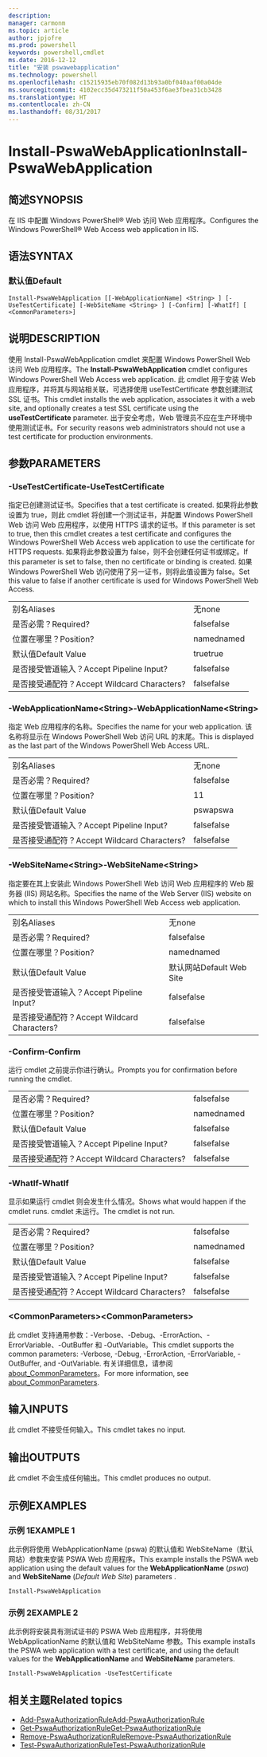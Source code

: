 ```yaml
---
description: 
manager: carmonm
ms.topic: article
author: jpjofre
ms.prod: powershell
keywords: powershell,cmdlet
ms.date: 2016-12-12
title: "安装 pswawebapplication"
ms.technology: powershell
ms.openlocfilehash: c15215935eb70f082d13b93a0bf040aaf00a04de
ms.sourcegitcommit: 4102ecc35d473211f50a453f6ae3fbea31cb3428
ms.translationtype: HT
ms.contentlocale: zh-CN
ms.lasthandoff: 08/31/2017
---
```

#  <a name="install-pswawebapplication"></a><span data-ttu-id="33829-103">Install-PswaWebApplication</span><span class="sxs-lookup"><span data-stu-id="33829-103">Install-PswaWebApplication</span></span>

##  <a name="synopsis"></a><span data-ttu-id="33829-104">简述</span><span class="sxs-lookup"><span data-stu-id="33829-104">SYNOPSIS</span></span>

<span data-ttu-id="33829-105">在 IIS 中配置 Windows PowerShell® Web 访问 Web 应用程序。</span><span class="sxs-lookup"><span data-stu-id="33829-105">Configures the Windows PowerShell® Web Access web application in IIS.</span></span>

## <a name="syntax"></a><span data-ttu-id="33829-106">语法</span><span class="sxs-lookup"><span data-stu-id="33829-106">SYNTAX</span></span>

### <a name="default"></a><span data-ttu-id="33829-107">默认值</span><span class="sxs-lookup"><span data-stu-id="33829-107">Default</span></span>
```
Install-PswaWebApplication [[-WebApplicationName] <String> ] [-UseTestCertificate] [-WebSiteName <String> ] [-Confirm] [-WhatIf] [ <CommonParameters>]
```

## <a name="description"></a><span data-ttu-id="33829-108">说明</span><span class="sxs-lookup"><span data-stu-id="33829-108">DESCRIPTION</span></span>

<span data-ttu-id="33829-109">使用 Install-PswaWebApplication cmdlet 来配置 Windows PowerShell Web 访问 Web 应用程序。</span><span class="sxs-lookup"><span data-stu-id="33829-109">The **Install-PswaWebApplication** cmdlet configures Windows PowerShell Web Access web application.</span></span> <span data-ttu-id="33829-110">此 cmdlet 用于安装 Web 应用程序，并将其与网站相关联，可选择使用 useTestCertificate 参数创建测试 SSL 证书。</span><span class="sxs-lookup"><span data-stu-id="33829-110">This cmdlet installs the web application, associates it with a web site, and optionally creates a test SSL certificate using the **useTestCertificate** parameter.</span></span> <span data-ttu-id="33829-111">出于安全考虑，Web 管理员不应在生产环境中使用测试证书。</span><span class="sxs-lookup"><span data-stu-id="33829-111">For security reasons web administrators should not use a test certificate for production environments.</span></span>

## <a name="parameters"></a><span data-ttu-id="33829-112">参数</span><span class="sxs-lookup"><span data-stu-id="33829-112">PARAMETERS</span></span>

### <a name="-usetestcertificate"></a><span data-ttu-id="33829-113">-UseTestCertificate</span><span class="sxs-lookup"><span data-stu-id="33829-113">-UseTestCertificate</span></span>

<span data-ttu-id="33829-114">指定已创建测试证书。</span><span class="sxs-lookup"><span data-stu-id="33829-114">Specifies that a test certificate is created.</span></span> <span data-ttu-id="33829-115">如果将此参数设置为 true，则此 cmdlet 将创建一个测试证书，并配置 Windows PowerShell Web 访问 Web 应用程序，以使用 HTTPS 请求的证书。</span><span class="sxs-lookup"><span data-stu-id="33829-115">If this parameter is set to true, then this cmdlet creates a test certificate and configures the Windows PowerShell Web Access web application to use the certificate for HTTPS requests.</span></span> <span data-ttu-id="33829-116">如果将此参数设置为 false，则不会创建任何证书或绑定。</span><span class="sxs-lookup"><span data-stu-id="33829-116">If this parameter is set to false, then no certificate or binding is created.</span></span> <span data-ttu-id="33829-117">如果 Windows PowerShell Web 访问使用了另一证书，则将此值设置为 false。</span><span class="sxs-lookup"><span data-stu-id="33829-117">Set this value to false if another certificate is used for Windows PowerShell Web Access.</span></span>

|||  
|-|-|
| <span data-ttu-id="33829-118">别名</span><span class="sxs-lookup"><span data-stu-id="33829-118">Aliases</span></span>                              | <span data-ttu-id="33829-119">无</span><span class="sxs-lookup"><span data-stu-id="33829-119">none</span></span>                                 |
| <span data-ttu-id="33829-120">是否必需？</span><span class="sxs-lookup"><span data-stu-id="33829-120">Required?</span></span>                            | <span data-ttu-id="33829-121">false</span><span class="sxs-lookup"><span data-stu-id="33829-121">false</span></span>                                |
| <span data-ttu-id="33829-122">位置在哪里？</span><span class="sxs-lookup"><span data-stu-id="33829-122">Position?</span></span>                            | <span data-ttu-id="33829-123">named</span><span class="sxs-lookup"><span data-stu-id="33829-123">named</span></span>                                |
| <span data-ttu-id="33829-124">默认值</span><span class="sxs-lookup"><span data-stu-id="33829-124">Default Value</span></span>                        | <span data-ttu-id="33829-125">true</span><span class="sxs-lookup"><span data-stu-id="33829-125">true</span></span>                                 |
| <span data-ttu-id="33829-126">是否接受管道输入？</span><span class="sxs-lookup"><span data-stu-id="33829-126">Accept Pipeline Input?</span></span>               | <span data-ttu-id="33829-127">false</span><span class="sxs-lookup"><span data-stu-id="33829-127">false</span></span>                                |
| <span data-ttu-id="33829-128">是否接受通配符？</span><span class="sxs-lookup"><span data-stu-id="33829-128">Accept Wildcard Characters?</span></span>          | <span data-ttu-id="33829-129">false</span><span class="sxs-lookup"><span data-stu-id="33829-129">false</span></span>                                |

### <a name="-webapplicationnameltstringgt"></a><span data-ttu-id="33829-130">-WebApplicationName&lt;String&gt;</span><span class="sxs-lookup"><span data-stu-id="33829-130">-WebApplicationName&lt;String&gt;</span></span>

<span data-ttu-id="33829-131">指定 Web 应用程序的名称。</span><span class="sxs-lookup"><span data-stu-id="33829-131">Specifies the name for your web application.</span></span> <span data-ttu-id="33829-132">该名称将显示在 Windows PowerShell Web 访问 URL 的末尾。</span><span class="sxs-lookup"><span data-stu-id="33829-132">This is displayed as the last part of the Windows PowerShell Web Access URL.</span></span>

|||  
|-|-|
| <span data-ttu-id="33829-133">别名</span><span class="sxs-lookup"><span data-stu-id="33829-133">Aliases</span></span>                              | <span data-ttu-id="33829-134">无</span><span class="sxs-lookup"><span data-stu-id="33829-134">none</span></span>                                 |
| <span data-ttu-id="33829-135">是否必需？</span><span class="sxs-lookup"><span data-stu-id="33829-135">Required?</span></span>                            | <span data-ttu-id="33829-136">false</span><span class="sxs-lookup"><span data-stu-id="33829-136">false</span></span>                                |
| <span data-ttu-id="33829-137">位置在哪里？</span><span class="sxs-lookup"><span data-stu-id="33829-137">Position?</span></span>                            | <span data-ttu-id="33829-138">1</span><span class="sxs-lookup"><span data-stu-id="33829-138">1</span></span>                                    |
| <span data-ttu-id="33829-139">默认值</span><span class="sxs-lookup"><span data-stu-id="33829-139">Default Value</span></span>                        | <span data-ttu-id="33829-140">pswa</span><span class="sxs-lookup"><span data-stu-id="33829-140">pswa</span></span>                                 |
| <span data-ttu-id="33829-141">是否接受管道输入？</span><span class="sxs-lookup"><span data-stu-id="33829-141">Accept Pipeline Input?</span></span>               | <span data-ttu-id="33829-142">false</span><span class="sxs-lookup"><span data-stu-id="33829-142">false</span></span>                                |
| <span data-ttu-id="33829-143">是否接受通配符？</span><span class="sxs-lookup"><span data-stu-id="33829-143">Accept Wildcard Characters?</span></span>          | <span data-ttu-id="33829-144">false</span><span class="sxs-lookup"><span data-stu-id="33829-144">false</span></span>                                |

### <a name="-websitenameltstringgt"></a><span data-ttu-id="33829-145">-WebSiteName&lt;String&gt;</span><span class="sxs-lookup"><span data-stu-id="33829-145">-WebSiteName&lt;String&gt;</span></span>

<span data-ttu-id="33829-146">指定要在其上安装此 Windows PowerShell Web 访问 Web 应用程序的 Web 服务器 (IIS) 网站名称。</span><span class="sxs-lookup"><span data-stu-id="33829-146">Specifies the name of the Web Server (IIS) website on which to install this Windows PowerShell Web Access web application.</span></span>

|||  
|-|-|
| <span data-ttu-id="33829-147">别名</span><span class="sxs-lookup"><span data-stu-id="33829-147">Aliases</span></span>                              | <span data-ttu-id="33829-148">无</span><span class="sxs-lookup"><span data-stu-id="33829-148">none</span></span>                                 |
| <span data-ttu-id="33829-149">是否必需？</span><span class="sxs-lookup"><span data-stu-id="33829-149">Required?</span></span>                            | <span data-ttu-id="33829-150">false</span><span class="sxs-lookup"><span data-stu-id="33829-150">false</span></span>                                |
| <span data-ttu-id="33829-151">位置在哪里？</span><span class="sxs-lookup"><span data-stu-id="33829-151">Position?</span></span>                            | <span data-ttu-id="33829-152">named</span><span class="sxs-lookup"><span data-stu-id="33829-152">named</span></span>                                |
| <span data-ttu-id="33829-153">默认值</span><span class="sxs-lookup"><span data-stu-id="33829-153">Default Value</span></span>                        | <span data-ttu-id="33829-154">默认网站</span><span class="sxs-lookup"><span data-stu-id="33829-154">Default Web Site</span></span>                     |
| <span data-ttu-id="33829-155">是否接受管道输入？</span><span class="sxs-lookup"><span data-stu-id="33829-155">Accept Pipeline Input?</span></span>               | <span data-ttu-id="33829-156">false</span><span class="sxs-lookup"><span data-stu-id="33829-156">false</span></span>                                |
| <span data-ttu-id="33829-157">是否接受通配符？</span><span class="sxs-lookup"><span data-stu-id="33829-157">Accept Wildcard Characters?</span></span>          | <span data-ttu-id="33829-158">false</span><span class="sxs-lookup"><span data-stu-id="33829-158">false</span></span>                                |

### <a name="-confirm"></a><span data-ttu-id="33829-159">-Confirm</span><span class="sxs-lookup"><span data-stu-id="33829-159">-Confirm</span></span>

<span data-ttu-id="33829-160">运行 cmdlet 之前提示你进行确认。</span><span class="sxs-lookup"><span data-stu-id="33829-160">Prompts you for confirmation before running the cmdlet.</span></span>

|||  
|-|-|
| <span data-ttu-id="33829-161">是否必需？</span><span class="sxs-lookup"><span data-stu-id="33829-161">Required?</span></span>                            | <span data-ttu-id="33829-162">false</span><span class="sxs-lookup"><span data-stu-id="33829-162">false</span></span>                                |
| <span data-ttu-id="33829-163">位置在哪里？</span><span class="sxs-lookup"><span data-stu-id="33829-163">Position?</span></span>                            | <span data-ttu-id="33829-164">named</span><span class="sxs-lookup"><span data-stu-id="33829-164">named</span></span>                                |
| <span data-ttu-id="33829-165">默认值</span><span class="sxs-lookup"><span data-stu-id="33829-165">Default Value</span></span>                        | <span data-ttu-id="33829-166">false</span><span class="sxs-lookup"><span data-stu-id="33829-166">false</span></span>                                |
| <span data-ttu-id="33829-167">是否接受管道输入？</span><span class="sxs-lookup"><span data-stu-id="33829-167">Accept Pipeline Input?</span></span>               | <span data-ttu-id="33829-168">false</span><span class="sxs-lookup"><span data-stu-id="33829-168">false</span></span>                                |
| <span data-ttu-id="33829-169">是否接受通配符？</span><span class="sxs-lookup"><span data-stu-id="33829-169">Accept Wildcard Characters?</span></span>          | <span data-ttu-id="33829-170">false</span><span class="sxs-lookup"><span data-stu-id="33829-170">false</span></span>                                |

### <a name="-whatif"></a><span data-ttu-id="33829-171">-WhatIf</span><span class="sxs-lookup"><span data-stu-id="33829-171">-WhatIf</span></span>

<span data-ttu-id="33829-172">显示如果运行 cmdlet 则会发生什么情况。</span><span class="sxs-lookup"><span data-stu-id="33829-172">Shows what would happen if the cmdlet runs.</span></span>
<span data-ttu-id="33829-173">cmdlet 未运行。</span><span class="sxs-lookup"><span data-stu-id="33829-173">The cmdlet is not run.</span></span>

|||  
|-|-|
| <span data-ttu-id="33829-174">是否必需？</span><span class="sxs-lookup"><span data-stu-id="33829-174">Required?</span></span>                            | <span data-ttu-id="33829-175">false</span><span class="sxs-lookup"><span data-stu-id="33829-175">false</span></span>                                |
| <span data-ttu-id="33829-176">位置在哪里？</span><span class="sxs-lookup"><span data-stu-id="33829-176">Position?</span></span>                            | <span data-ttu-id="33829-177">named</span><span class="sxs-lookup"><span data-stu-id="33829-177">named</span></span>                                |
| <span data-ttu-id="33829-178">默认值</span><span class="sxs-lookup"><span data-stu-id="33829-178">Default Value</span></span>                        | <span data-ttu-id="33829-179">false</span><span class="sxs-lookup"><span data-stu-id="33829-179">false</span></span>                                |
| <span data-ttu-id="33829-180">是否接受管道输入？</span><span class="sxs-lookup"><span data-stu-id="33829-180">Accept Pipeline Input?</span></span>               | <span data-ttu-id="33829-181">false</span><span class="sxs-lookup"><span data-stu-id="33829-181">false</span></span>                                |
| <span data-ttu-id="33829-182">是否接受通配符？</span><span class="sxs-lookup"><span data-stu-id="33829-182">Accept Wildcard Characters?</span></span>          | <span data-ttu-id="33829-183">false</span><span class="sxs-lookup"><span data-stu-id="33829-183">false</span></span>                                |

### <a name="ltcommonparametersgt"></a><span data-ttu-id="33829-184">&lt;CommonParameters&gt;</span><span class="sxs-lookup"><span data-stu-id="33829-184">&lt;CommonParameters&gt;</span></span>

<span data-ttu-id="33829-185">此 cmdlet 支持通用参数：-Verbose、-Debug、-ErrorAction、-ErrorVariable、-OutBuffer 和 -OutVariable。</span><span class="sxs-lookup"><span data-stu-id="33829-185">This cmdlet supports the common parameters: -Verbose, -Debug, -ErrorAction, -ErrorVariable, -OutBuffer, and -OutVariable.</span></span>
<span data-ttu-id="33829-186">有关详细信息，请参阅 [about_CommonParameters](http://go.microsoft.com/fwlink/p/?LinkID=113216)。</span><span class="sxs-lookup"><span data-stu-id="33829-186">For more information, see [about_CommonParameters](http://go.microsoft.com/fwlink/p/?LinkID=113216).</span></span>

## <a name="inputs"></a><span data-ttu-id="33829-187">输入</span><span class="sxs-lookup"><span data-stu-id="33829-187">INPUTS</span></span>

<span data-ttu-id="33829-188">此 cmdlet 不接受任何输入。</span><span class="sxs-lookup"><span data-stu-id="33829-188">This cmdlet takes no input.</span></span>

##  <a name="outputs"></a><span data-ttu-id="33829-189">输出</span><span class="sxs-lookup"><span data-stu-id="33829-189">OUTPUTS</span></span>

<span data-ttu-id="33829-190">此 cmdlet 不会生成任何输出。</span><span class="sxs-lookup"><span data-stu-id="33829-190">This cmdlet produces no output.</span></span>

## <a name="examples"></a><span data-ttu-id="33829-191">示例</span><span class="sxs-lookup"><span data-stu-id="33829-191">EXAMPLES</span></span>

### <a name="example-1"></a><span data-ttu-id="33829-192">示例 1</span><span class="sxs-lookup"><span data-stu-id="33829-192">EXAMPLE 1</span></span>

<span data-ttu-id="33829-193">此示例将使用 WebApplicationName (pswa) 的默认值和 WebSiteName（默认网站）参数来安装 PSWA Web 应用程序。</span><span class="sxs-lookup"><span data-stu-id="33829-193">This example installs the PSWA web application using the default values for the **WebApplicationName** (*pswa*) and **WebSiteName** (*Default Web Site*) parameters .</span></span>

```
Install-PswaWebApplication
```

### <a name="example-2"></a><span data-ttu-id="33829-194">示例 2</span><span class="sxs-lookup"><span data-stu-id="33829-194">EXAMPLE 2</span></span>

<span data-ttu-id="33829-195">此示例将安装具有测试证书的 PSWA Web 应用程序，并将使用 WebApplicationName 的默认值和 WebSiteName 参数。</span><span class="sxs-lookup"><span data-stu-id="33829-195">This example installs the PSWA web application with a test certificate, and using the default values for the **WebApplicationName** and **WebSiteName** parameters.</span></span>

```
Install-PswaWebApplication -UseTestCertificate
```

##  <a name="related-topics"></a><span data-ttu-id="33829-196">相关主题</span><span class="sxs-lookup"><span data-stu-id="33829-196">Related topics</span></span>

-  [<span data-ttu-id="33829-197">Add-PswaAuthorizationRule</span><span class="sxs-lookup"><span data-stu-id="33829-197">Add-PswaAuthorizationRule</span></span>](add-pswaauthorizationrule.md)
-  [<span data-ttu-id="33829-198">Get-PswaAuthorizationRule</span><span class="sxs-lookup"><span data-stu-id="33829-198">Get-PswaAuthorizationRule</span></span>](get-pswaauthorizationrule.md)
-  [<span data-ttu-id="33829-199">Remove-PswaAuthorizationRule</span><span class="sxs-lookup"><span data-stu-id="33829-199">Remove-PswaAuthorizationRule</span></span>](remove-pswaauthorizationrule.md)
-  [<span data-ttu-id="33829-200">Test-PswaAuthorizationRule</span><span class="sxs-lookup"><span data-stu-id="33829-200">Test-PswaAuthorizationRule</span></span>](test-pswaauthorizationrule.md)
